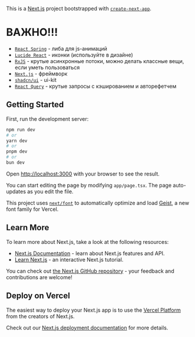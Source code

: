 This is a [Next.js](https://nextjs.org) project bootstrapped with [
`create-next-app`](https://nextjs.org/docs/app/api-reference/cli/create-next-app).

# ВАЖНО!!!

- [`React Spring`](https://www.react-spring.dev/docs/getting-started) - либа для js-анимаций
- [`Lucide React`](https://lucide.dev/icons/) - иконки (используйте в дизайне)
- [`RxJS`](https://rxjs.dev/guide/installation) - крутые асинхронные потоки, можно делать классные вещи, если уметь
  пользоваться
- [`Next.js`](https://nextjs.org/docs/app/getting-started) - фреймворк
- [`shadcn/ui`](https://ui.shadcn.com/docs) - ui-kit
- [`React Query`](https://tanstack.com/query/latest/docs/framework/react/quick-start) - крутые запросы с кэшированием и
  авторефетчем

## Getting Started

First, run the development server:

```bash
npm run dev
# or
yarn dev
# or
pnpm dev
# or
bun dev
```

Open [http://localhost:3000](http://localhost:3000) with your browser to see the result.

You can start editing the page by modifying `app/page.tsx`. The page auto-updates as you edit the file.

This project uses [`next/font`](https://nextjs.org/docs/app/building-your-application/optimizing/fonts) to automatically
optimize and load [Geist](https://vercel.com/font), a new font family for Vercel.

## Learn More

To learn more about Next.js, take a look at the following resources:

- [Next.js Documentation](https://nextjs.org/docs) - learn about Next.js features and API.
- [Learn Next.js](https://nextjs.org/learn) - an interactive Next.js tutorial.

You can check out [the Next.js GitHub repository](https://github.com/vercel/next.js) - your feedback and contributions
are welcome!

## Deploy on Vercel

The easiest way to deploy your Next.js app is to use
the [Vercel Platform](https://vercel.com/new?utm_medium=default-template&filter=next.js&utm_source=create-next-app&utm_campaign=create-next-app-readme)
from the creators of Next.js.

Check out our [Next.js deployment documentation](https://nextjs.org/docs/app/building-your-application/deploying) for
more details.
